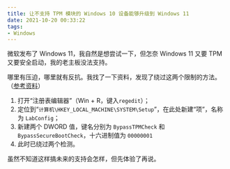 ```yaml
---
title: 让不支持 TPM 模块的 Windows 10 设备能够升级到 Windows 11
date: 2021-10-20 00:33:22
tags: 
- Windows
---
```

微软发布了 Windows 11，我自然是想尝试一下，但怎奈 Windows 11 又要 TPM 又要安全启动，我的老主板没法支持。

哪里有压迫，哪里就有反抗。我找了一下资料，发现了绕过这两个限制的方法。（[参考资料](https://www.seozhh.com/12628.html)）

1. 打开“注册表编辑器”（Win + R，键入```regedit```）；
2. 定位到“```计算机\HKEY_LOCAL_MACHINE\SYSTEM\Setup```”，在此处新建“项”，名称为 ```LabConfig```；
3. 新建两个 DWORD 值，键名分别为 ```BypassTPMCheck``` 和 ```BypassSecureBootCheck```，十六进制值为 ```00000001```
4. 此时已绕过两个检测。

虽然不知道这样搞未来的支持会怎样，但先体验了再说。